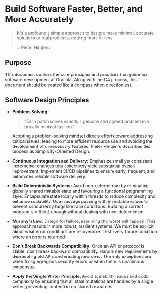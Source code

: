#  Build Software Faster, Better, and More Accurately

> It's a profoundly simple approach to design: make minimal, accurate
> solutions to real problems, nothing more or less.
>
> ~ Pieter Hintjens

## Purpose

This document outlines the core principles and practices that guide
our software development at Granola. Along with the C4 process, this
document should be treated like a compass when directionless.

## Software Design Principles

* **Problem-Solving:**

  > "Each patch solves exactly a genuine and agreed problem in a
  > brutally minimal fashion."

  Adopting a problem-solving mindset directs efforts toward addressing
  critical issues, leading to more efficient resource use and avoiding
  the development of unnecessary features. Pieter Hintjen's describes
  this process as Simplicity-Oriented Design.

* **Continuous Integration and Delivery:** Emphasize small yet
  consistent incremental changes that collectively yield substantial
  overall improvement. Implement CI/CD pipelines to ensure early,
  frequent, and automated reliable software delivery.

* **Build Deterministic Systems:** Avoid non-determinism by
  eliminating globally shared mutable state and favouring a functional
  programming style. Encapsulate state locally within threads to
  reduce complexity and enhance scalability. Use message passing with
  immutable values to prevent concurrency bugs like race
  conditions. Building a correct program is difficult enough without
  dealing with non-determinism.

* **Murphy's Law:** Design for failure, assuming the worst will
  happen. This approach results in more robust, resilient systems. We
  must be explicit about what error conditions are recoverable. Test
  every failure condition where an error is returned.

* **Don't Break Backwards Compatibility:** Once an API or protocol is
  stable, don't break backward compatibility. Handle new requirements
  by deprecating old APIs and creating new ones. The only exceptions
  are when fixing egregious security errors or when there is unanimous
  consensus.

* **Apply the Single Writer Principle:** Avoid scalability issues and
  code complexity by ensuring that all state mutations are handled by
  a single writer, preventing contention on shared resources.
